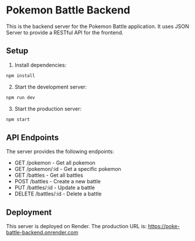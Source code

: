 # Pokemon Battle Backend

This is the backend server for the Pokemon Battle application. It uses JSON Server to provide a RESTful API for the frontend.

## Setup

1. Install dependencies:
```bash
npm install
```

2. Start the development server:
```bash
npm run dev
```

3. Start the production server:
```bash
npm start
```

## API Endpoints

The server provides the following endpoints:

- GET /pokemon - Get all pokemon
- GET /pokemon/:id - Get a specific pokemon
- GET /battles - Get all battles
- POST /battles - Create a new battle
- PUT /battles/:id - Update a battle
- DELETE /battles/:id - Delete a battle

## Deployment

This server is deployed on Render. The production URL is: https://poke-battle-backend.onrender.com 